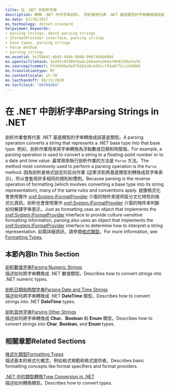 ```yaml
---
title: 在 .NET 中剖析字串
description: 瞭解 .NET 中的字串剖析。 剖析會將代表 .NET 基底類型的字串轉換成該基底類型。 剖析是格式化的反向作業。
ms.date: 03/30/2017
ms.technology: dotnet-standard
helpviewer_keywords:
- parsing strings, about parsing strings
- IFormatProvider interface, parsing strings
- base types, parsing strings
- Parse method
- parsing strings
ms.assetid: 5e758b41-db93-456b-8999-99b7304b090d
ms.openlocfilehash: 5e297c8f689fdabc268ee6e269a7969155befe7b
ms.sourcegitcommit: 5fd4696a3e5791b2a8c449ccffda87f2cc2d4894
ms.translationtype: MT
ms.contentlocale: zh-TW
ms.lasthandoff: 06/15/2020
ms.locfileid: "84769284"
---
```

# <a name="parsing-strings-in-net"></a><span data-ttu-id="bbb36-105">在 .NET 中剖析字串</span><span class="sxs-lookup"><span data-stu-id="bbb36-105">Parsing Strings in .NET</span></span>
<span data-ttu-id="bbb36-106">剖析作業會將代表 .NET 基底類型的字串轉換成該基底類型。</span><span class="sxs-lookup"><span data-stu-id="bbb36-106">A parsing operation converts a string that represents a .NET base type into that base type.</span></span> <span data-ttu-id="bbb36-107">例如，剖析作業用來將字串轉換為浮點數或日期和時間值。</span><span class="sxs-lookup"><span data-stu-id="bbb36-107">For example, a parsing operation is used to convert a string to a floating-point number or to a date and time value.</span></span> <span data-ttu-id="bbb36-108">最常用來執行剖析作業的方法是 `Parse` 方法。</span><span class="sxs-lookup"><span data-stu-id="bbb36-108">The method most commonly used to perform a parsing operation is the `Parse` method.</span></span> <span data-ttu-id="bbb36-109">因為剖析是格式設定的反向作業 (這牽涉到將基底類型別轉換成其字串表示)，所以會套用許多相同的規則和慣例。</span><span class="sxs-lookup"><span data-stu-id="bbb36-109">Because parsing is the reverse operation of formatting (which involves converting a base type into its string representation), many of the same rules and conventions apply.</span></span> <span data-ttu-id="bbb36-110">就像格式化會使用實作 <xref:System.IFormatProvider> 介面的物件來提供區分文化特性的格式化資訊，剖析也會使用實作 <xref:System.IFormatProvider> 介面的物件來判斷如何解譯字串表示。</span><span class="sxs-lookup"><span data-stu-id="bbb36-110">Just as formatting uses an object that implements the <xref:System.IFormatProvider> interface to provide culture-sensitive formatting information, parsing also uses an object that implements the <xref:System.IFormatProvider> interface to determine how to interpret a string representation.</span></span> <span data-ttu-id="bbb36-111">如需詳細資訊，請參閱[格式類型](formatting-types.md)。</span><span class="sxs-lookup"><span data-stu-id="bbb36-111">For more information, see [Formatting Types](formatting-types.md).</span></span>  
  
## <a name="in-this-section"></a><span data-ttu-id="bbb36-112">本節內容</span><span class="sxs-lookup"><span data-stu-id="bbb36-112">In This Section</span></span>  
 [<span data-ttu-id="bbb36-113">剖析數值字串</span><span class="sxs-lookup"><span data-stu-id="bbb36-113">Parsing Numeric Strings</span></span>](parsing-numeric.md)  
 <span data-ttu-id="bbb36-114">描述如何將字串轉換成 .NET 數值類型。</span><span class="sxs-lookup"><span data-stu-id="bbb36-114">Describes how to convert strings into .NET numeric types.</span></span>  
  
 [<span data-ttu-id="bbb36-115">剖析日期和時間字串</span><span class="sxs-lookup"><span data-stu-id="bbb36-115">Parsing Date and Time Strings</span></span>](parsing-datetime.md)  
 <span data-ttu-id="bbb36-116">描述如何將字串轉換成 .NET **DateTime** 類型。</span><span class="sxs-lookup"><span data-stu-id="bbb36-116">Describes how to convert strings into .NET **DateTime** types.</span></span>  
  
 [<span data-ttu-id="bbb36-117">剖析其他字串</span><span class="sxs-lookup"><span data-stu-id="bbb36-117">Parsing Other Strings</span></span>](parsing-other.md)  
 <span data-ttu-id="bbb36-118">描述如何將字串轉換成 **Char**、**Boolean** 和 **Enum** 類型。</span><span class="sxs-lookup"><span data-stu-id="bbb36-118">Describes how to convert strings into **Char**, **Boolean**, and **Enum** types.</span></span>  
  
## <a name="related-sections"></a><span data-ttu-id="bbb36-119">相關章節</span><span class="sxs-lookup"><span data-stu-id="bbb36-119">Related Sections</span></span>  
 [<span data-ttu-id="bbb36-120">格式化類型</span><span class="sxs-lookup"><span data-stu-id="bbb36-120">Formatting Types</span></span>](formatting-types.md)  
 <span data-ttu-id="bbb36-121">描述基本的格式化概念，例如格式規範和格式提供者。</span><span class="sxs-lookup"><span data-stu-id="bbb36-121">Describes basic formatting concepts like format specifiers and format providers.</span></span>  
  
 [<span data-ttu-id="bbb36-122">.NET 中的類型轉換</span><span class="sxs-lookup"><span data-stu-id="bbb36-122">Type Conversion in .NET</span></span>](type-conversion.md)  
 <span data-ttu-id="bbb36-123">描述如何轉換類型。</span><span class="sxs-lookup"><span data-stu-id="bbb36-123">Describes how to convert types.</span></span>
